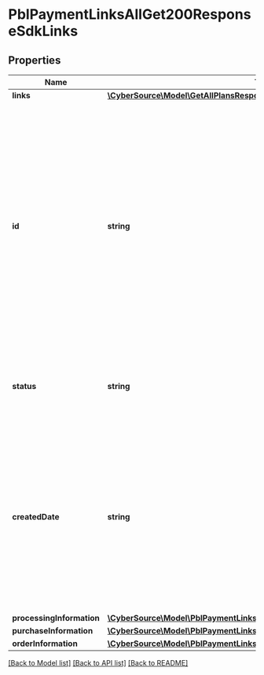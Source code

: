 # PblPaymentLinksAllGet200ResponseSdkLinks

## Properties
Name | Type | Description | Notes
------------ | ------------- | ------------- | -------------
**links** | [**\CyberSource\Model\GetAllPlansResponseLinks**](GetAllPlansResponseLinks.md) |  | [optional] 
**id** | **string** | An unique identification number generated by Cybersource to identify the submitted request. Returned by all services. It is also appended to the endpoint of the resource. On incremental authorizations, this value with be the same as the identification number returned in the original authorization response. | [optional] 
**status** | **string** | The status of the purchase or donation link.  Possible values: - ACTIVE - INACTIVE | [optional] 
**createdDate** | **string** | Date and time (UTC) the invoice was created.  Format: YYYY-MM-DDThh:mm:ssZ Example 2016-08-11T22:47:57Z equals August 11, 2016, at 22:47:57 (10:47:57 p.m.). The T separates the date and the time. The Z indicates UTC. | [optional] 
**processingInformation** | [**\CyberSource\Model\PblPaymentLinksAllGet200ResponseProcessingInformation**](PblPaymentLinksAllGet200ResponseProcessingInformation.md) |  | [optional] 
**purchaseInformation** | [**\CyberSource\Model\PblPaymentLinksAllGet200ResponsePurchaseInformation**](PblPaymentLinksAllGet200ResponsePurchaseInformation.md) |  | [optional] 
**orderInformation** | [**\CyberSource\Model\PblPaymentLinksAllGet200ResponseOrderInformation**](PblPaymentLinksAllGet200ResponseOrderInformation.md) |  | [optional] 

[[Back to Model list]](../README.md#documentation-for-models) [[Back to API list]](../README.md#documentation-for-api-endpoints) [[Back to README]](../README.md)


